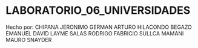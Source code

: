 # LABORATORIO_06_UNIVERSIDADES
Hecho por: 
CHIPANA JERONIMO GERMAN ARTURO 
HILACONDO BEGAZO EMANUEL DAVID
LAYME SALAS RODRIGO FABRICIO
SULLCA MAMANI MAURO SNAYDER
